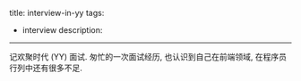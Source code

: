 title: interview-in-yy
tags:
- interview
description:
---


记欢聚时代 (YY) 面试. 匆忙的一次面试经历, 也认识到自己在前端领域, 在程序员行列中还有很多不足.



